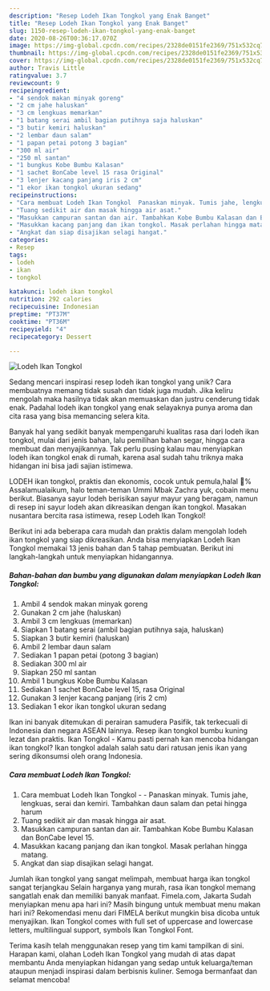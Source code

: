 ```yaml
---
description: "Resep Lodeh Ikan Tongkol yang Enak Banget"
title: "Resep Lodeh Ikan Tongkol yang Enak Banget"
slug: 1150-resep-lodeh-ikan-tongkol-yang-enak-banget
date: 2020-08-26T00:36:17.070Z
image: https://img-global.cpcdn.com/recipes/2328de0151fe2369/751x532cq70/lodeh-ikan-tongkol-foto-resep-utama.jpg
thumbnail: https://img-global.cpcdn.com/recipes/2328de0151fe2369/751x532cq70/lodeh-ikan-tongkol-foto-resep-utama.jpg
cover: https://img-global.cpcdn.com/recipes/2328de0151fe2369/751x532cq70/lodeh-ikan-tongkol-foto-resep-utama.jpg
author: Travis Little
ratingvalue: 3.7
reviewcount: 9
recipeingredient:
- "4 sendok makan minyak goreng"
- "2 cm jahe haluskan"
- "3 cm lengkuas memarkan"
- "1 batang serai ambil bagian putihnya saja haluskan"
- "3 butir kemiri haluskan"
- "2 lembar daun salam"
- "1 papan petai potong 3 bagian"
- "300 ml air"
- "250 ml santan"
- "1 bungkus Kobe Bumbu Kalasan"
- "1 sachet BonCabe level 15 rasa Original"
- "3 lenjer kacang panjang iris 2 cm"
- "1 ekor ikan tongkol ukuran sedang"
recipeinstructions:
- "Cara membuat Lodeh Ikan Tongkol  Panaskan minyak. Tumis jahe, lengkuas, serai dan kemiri. Tambahkan daun salam dan petai hingga harum"
- "Tuang sedikit air dan masak hingga air asat."
- "Masukkan campuran santan dan air. Tambahkan Kobe Bumbu Kalasan dan BonCabe level 15."
- "Masukkan kacang panjang dan ikan tongkol. Masak perlahan hingga matang."
- "Angkat dan siap disajikan selagi hangat."
categories:
- Resep
tags:
- lodeh
- ikan
- tongkol

katakunci: lodeh ikan tongkol 
nutrition: 292 calories
recipecuisine: Indonesian
preptime: "PT37M"
cooktime: "PT36M"
recipeyield: "4"
recipecategory: Dessert

---
```



![Lodeh Ikan Tongkol](https://img-global.cpcdn.com/recipes/2328de0151fe2369/751x532cq70/lodeh-ikan-tongkol-foto-resep-utama.jpg)

Sedang mencari inspirasi resep lodeh ikan tongkol yang unik? Cara membuatnya memang tidak susah dan tidak juga mudah. Jika keliru mengolah maka hasilnya tidak akan memuaskan dan justru cenderung tidak enak. Padahal lodeh ikan tongkol yang enak selayaknya punya aroma dan cita rasa yang bisa memancing selera kita.

Banyak hal yang sedikit banyak mempengaruhi kualitas rasa dari lodeh ikan tongkol, mulai dari jenis bahan, lalu pemilihan bahan segar, hingga cara membuat dan menyajikannya. Tak perlu pusing kalau mau menyiapkan lodeh ikan tongkol enak di rumah, karena asal sudah tahu triknya maka hidangan ini bisa jadi sajian istimewa.

LODEH ikan tongkol, praktis dan ekonomis, cocok untuk pemula,halal 💯% Assalamualaikum, halo teman-teman Ummi Mbak Zachra yuk, cobain menu berikut. Biasanya sayur lodeh berisikan sayur mayur yang beragam, namun di resep ini sayur lodeh akan dikreasikan dengan ikan tongkol. Masakan nusantara bercita rasa istimewa, resep Lodeh Ikan Tongkol!


Berikut ini ada beberapa cara mudah dan praktis dalam mengolah lodeh ikan tongkol yang siap dikreasikan. Anda bisa menyiapkan Lodeh Ikan Tongkol memakai 13 jenis bahan dan 5 tahap pembuatan. Berikut ini langkah-langkah untuk menyiapkan hidangannya.

<!--inarticleads1-->

##### Bahan-bahan dan bumbu yang digunakan dalam menyiapkan Lodeh Ikan Tongkol:

1. Ambil 4 sendok makan minyak goreng
1. Gunakan 2 cm jahe (haluskan)
1. Ambil 3 cm lengkuas (memarkan)
1. Siapkan 1 batang serai (ambil bagian putihnya saja, haluskan)
1. Siapkan 3 butir kemiri (haluskan)
1. Ambil 2 lembar daun salam
1. Sediakan 1 papan petai (potong 3 bagian)
1. Sediakan 300 ml air
1. Siapkan 250 ml santan
1. Ambil 1 bungkus Kobe Bumbu Kalasan
1. Sediakan 1 sachet BonCabe level 15, rasa Original
1. Gunakan 3 lenjer kacang panjang (iris 2 cm)
1. Sediakan 1 ekor ikan tongkol ukuran sedang


Ikan ini banyak ditemukan di perairan samudera Pasifik, tak terkecuali di Indonesia dan negara ASEAN lainnya. Resep ikan tongkol bumbu kuning lezat dan praktis. Ikan Tongkol - Kamu pasti pernah kan mencoba hidangan ikan tongkol? Ikan tongkol adalah salah satu dari ratusan jenis ikan yang sering dikonsumsi oleh orang Indonesia. 

<!--inarticleads2-->

##### Cara membuat Lodeh Ikan Tongkol:

1. Cara membuat Lodeh Ikan Tongkol -  - Panaskan minyak. Tumis jahe, lengkuas, serai dan kemiri. Tambahkan daun salam dan petai hingga harum
1. Tuang sedikit air dan masak hingga air asat.
1. Masukkan campuran santan dan air. Tambahkan Kobe Bumbu Kalasan dan BonCabe level 15.
1. Masukkan kacang panjang dan ikan tongkol. Masak perlahan hingga matang.
1. Angkat dan siap disajikan selagi hangat.


Jumlah ikan tongkol yang sangat melimpah, membuat harga ikan tongkol sangat terjangkau Selain harganya yang murah, rasa ikan tongkol memang sangatlah enak dan memiliki banyak manfaat. Fimela.com, Jakarta Sudah menyiapkan menu apa hari ini? Masih bingung untuk membuat menu makan hari ini? Rekomendasi menu dari FIMELA berikut mungkin bisa dicoba untuk menyajikan. Ikan Tongkol comes with full set of uppercase and lowercase letters, multilingual support, symbols Ikan Tongkol Font. 

Terima kasih telah menggunakan resep yang tim kami tampilkan di sini. Harapan kami, olahan Lodeh Ikan Tongkol yang mudah di atas dapat membantu Anda menyiapkan hidangan yang sedap untuk keluarga/teman ataupun menjadi inspirasi dalam berbisnis kuliner. Semoga bermanfaat dan selamat mencoba!

